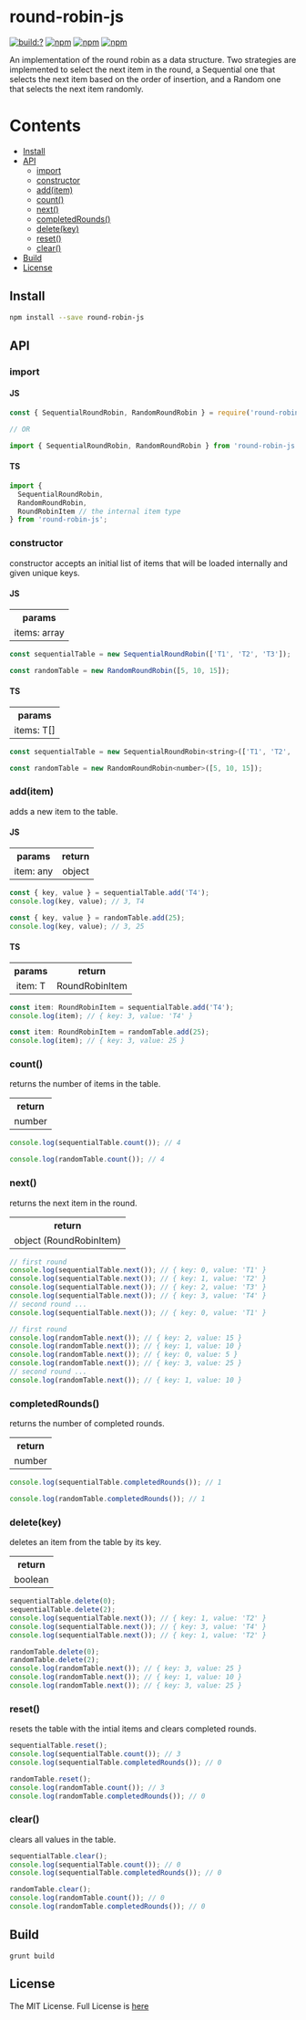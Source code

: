 # round-robin-js

[![build:?](https://travis-ci.org/eyas-ranjous/round-robin-js.svg?branch=main)](https://travis-ci.org/eyas-ranjous/round-robin-js) [![npm](https://img.shields.io/npm/v/round-robin-js.svg)](https://www.npmjs.com/package/round-robin-js) [![npm](https://img.shields.io/npm/dm/round-robin-js.svg)](https://www.npmjs.com/package/round-robin-js) [![npm](https://img.shields.io/badge/node-%3E=%206.0-blue.svg)](https://www.npmjs.com/package/round-robin-js)

An implementation of the round robin as a data structure. Two strategies are implemented to select the next item in the round, a Sequential one that selects the next item based on the order of insertion, and a Random one that selects the next item randomly.

# Contents
* [Install](#install)
* [API](#api)
  * [import](#import)
  * [constructor](#constructor)
  * [add(item)](#additem)
  * [count()](#count)
  * [next()](#next)
  * [completedRounds()](#completedrounds)
  * [delete(key)](#deletekey)
  * [reset()](#reset)
  * [clear()](#clear)
 * [Build](#build)
 * [License](#license)

## Install

```sh
npm install --save round-robin-js
```

## API

### import

#### JS

```js
const { SequentialRoundRobin, RandomRoundRobin } = require('round-robin-js');

// OR

import { SequentialRoundRobin, RandomRoundRobin } from 'round-robin-js';
```

#### TS

```js
import {
  SequentialRoundRobin,
  RandomRoundRobin,
  RoundRobinItem // the internal item type
} from 'round-robin-js';
```

### constructor
constructor accepts an initial list of items that will be loaded internally and given unique keys.

#### JS

<table>
  <tr>
    <th align="center">params</th>
  </tr>
  <tr>
    <td align="center">items: array</td>
  </tr>
</table>

```js
const sequentialTable = new SequentialRoundRobin(['T1', 'T2', 'T3']);

const randomTable = new RandomRoundRobin([5, 10, 15]);
```

#### TS

<table>
  <tr>
    <th align="center">params</th>
  </tr>
  <tr>
    <td align="center">items: T[]</td>
  </tr>
</table>

```js
const sequentialTable = new SequentialRoundRobin<string>(['T1', 'T2', 'T3']);

const randomTable = new RandomRoundRobin<number>([5, 10, 15]);
```

### add(item)
adds a new item to the table.

#### JS

<table>
  <tr>
    <th align="center">params</th>
    <th align="center">return</th>
  </tr>
  <tr>
    <td align="center">item: any</td>
    <td align="center">object</td>
  </tr>
</table>

```js
const { key, value } = sequentialTable.add('T4');
console.log(key, value); // 3, T4

const { key, value } = randomTable.add(25);
console.log(key, value); // 3, 25
```

#### TS

<table>
  <tr>
    <th align="center">params</th>
    <th align="center">return</th>
  </tr>
  <tr>
    <td align="center">item: T</td>
    <td align="center">RoundRobinItem</td>
  </tr>
</table>

```js
const item: RoundRobinItem = sequentialTable.add('T4');
console.log(item); // { key: 3, value: 'T4' }

const item: RoundRobinItem = randomTable.add(25);
console.log(item); // { key: 3, value: 25 }
```

### count()
returns the number of items in the table.

<table>
  <tr>
    <th align="center">return</th>
  </tr>
  <tr>
    <td align="center">number</td>
  </tr>
</table>

```js
console.log(sequentialTable.count()); // 4

console.log(randomTable.count()); // 4
```

### next()
returns the next item in the round.

<table>
  <tr>
    <th align="center">return</th>
  </tr>
  <tr>
    <td align="center">object (RoundRobinItem)</td>
  </tr>
</table>

```js
// first round
console.log(sequentialTable.next()); // { key: 0, value: 'T1' }
console.log(sequentialTable.next()); // { key: 1, value: 'T2' }
console.log(sequentialTable.next()); // { key: 2, value: 'T3' }
console.log(sequentialTable.next()); // { key: 3, value: 'T4' }
// second round ...
console.log(sequentialTable.next()); // { key: 0, value: 'T1' }

// first round
console.log(randomTable.next()); // { key: 2, value: 15 }
console.log(randomTable.next()); // { key: 1, value: 10 }
console.log(randomTable.next()); // { key: 0, value: 5 }
console.log(randomTable.next()); // { key: 3, value: 25 }
// second round ...
console.log(randomTable.next()); // { key: 1, value: 10 }
```

### completedRounds()
returns the number of completed rounds.

<table>
  <tr>
    <th align="center">return</th>
  </tr>
  <tr>
    <td align="center">number</td>
  </tr>
</table>

```js
console.log(sequentialTable.completedRounds()); // 1

console.log(randomTable.completedRounds()); // 1
```

### delete(key)
deletes an item from the table by its key.

<table>
  <tr>
    <th align="center">return</th>
  </tr>
  <tr>
    <td align="center">boolean</td>
  </tr>
</table>

```js
sequentialTable.delete(0);
sequentialTable.delete(2);
console.log(sequentialTable.next()); // { key: 1, value: 'T2' }
console.log(sequentialTable.next()); // { key: 3, value: 'T4' }
console.log(sequentialTable.next()); // { key: 1, value: 'T2' }

randomTable.delete(0);
randomTable.delete(2);
console.log(randomTable.next()); // { key: 3, value: 25 }
console.log(randomTable.next()); // { key: 1, value: 10 }
console.log(randomTable.next()); // { key: 3, value: 25 }
```

### reset()
resets the table with the intial items and clears completed rounds.

```js
sequentialTable.reset();
console.log(sequentialTable.count()); // 3
console.log(sequentialTable.completedRounds()); // 0

randomTable.reset();
console.log(randomTable.count()); // 3
console.log(randomTable.completedRounds()); // 0
```

### clear()
clears all values in the table.

```js
sequentialTable.clear();
console.log(sequentialTable.count()); // 0
console.log(sequentialTable.completedRounds()); // 0

randomTable.clear();
console.log(randomTable.count()); // 0
console.log(randomTable.completedRounds()); // 0
```

## Build
```
grunt build
```

## License
The MIT License. Full License is [here](https://github.com/eyas-ranjous/round-robin-js/blob/main/LICENSE)
